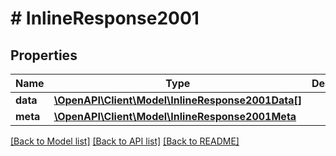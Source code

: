 # # InlineResponse2001

## Properties

Name | Type | Description | Notes
------------ | ------------- | ------------- | -------------
**data** | [**\OpenAPI\Client\Model\InlineResponse2001Data[]**](InlineResponse2001Data.md) |  | [optional]
**meta** | [**\OpenAPI\Client\Model\InlineResponse2001Meta**](InlineResponse2001Meta.md) |  | [optional]

[[Back to Model list]](../../README.md#models) [[Back to API list]](../../README.md#endpoints) [[Back to README]](../../README.md)
